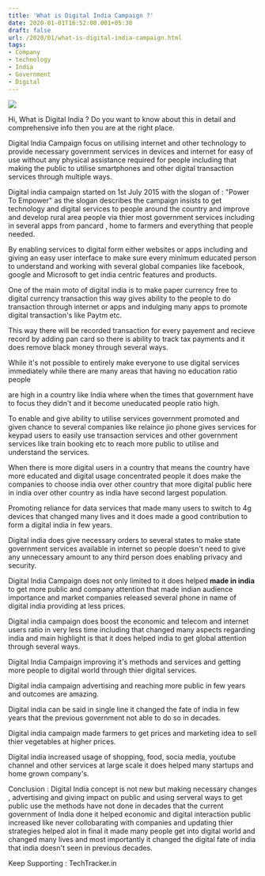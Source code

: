 ```yaml
---
title: 'What is Digital India Campaign ?'
date: 2020-01-01T16:52:00.001+05:30
draft: false
url: /2020/01/what-is-digital-india-campaign.html
tags: 
- Company
- technology
- India
- Government
- Digital
---
```


 [![](https://lh3.googleusercontent.com/-czsJSXC6bq8/Xg8R_Ctj4qI/AAAAAAAAAcs/yZOj9bU5RAgVM9hEoMmuxcigd_pJ6SCaACLcBGAsYHQ/s1600/1578045928166586-0.png)](https://lh3.googleusercontent.com/-czsJSXC6bq8/Xg8R_Ctj4qI/AAAAAAAAAcs/yZOj9bU5RAgVM9hEoMmuxcigd_pJ6SCaACLcBGAsYHQ/s1600/1578045928166586-0.png) 

  

Hi, What is Digital India ? Do you want to know about this in detail and comprehensive info then you are at the right place.

  

Digital India Campaign focus on utilising internet and other technology to provide necessary government services in devices and internet for easy of use without any physical assistance required for people including that making the public to utilise smartphones and other digital transaction services through multiple ways.

  

Digital india campaign started on 1st July 2015 with the slogan of : "Power To Empower" as the slogan describes the campaign insists to get technology and digital services to people around the country and improve and develop rural area people via thier most government services including in several apps from pancard , home to farmers and everything that people needed.

  

By enabling services to digital form either websites or apps including and giving an easy user interface to make sure every minimum educated person to understand and working with several global companies like facebook, google and Microsoft to get india centric features and products.

  

One of the main moto of digital india is to make paper currency free to digital currency transaction this way gives ability to the people to do transaction through internet or apps and indulging many apps to promote digital transaction's like Paytm etc.

  

This way there will be recorded transaction for every payement and recieve record by adding pan card so there is ability to track tax payments and it does remove black money through several ways.

  

While it's not possible to entirely make everyone to use digital services immediately while there are many areas that having no education ratio people 

are high in a country like India where when the times that government have to focus they didn't and it become uneducated people ratio high.

  

To enable and give ability to utilise services government promoted and given chance to several companies like relaince jio phone gives services for keypad users to easily use transaction services and other government services like train booking etc to reach more public to utilise and understand the services.

  

When there is more digital users in a country that means the country have more educated and digital usage concentrated people it does make the companies to choose india over other country that more digital public here in india over other country as india have second largest population.

  

Promoting reliance for data services that made many users to switch to 4g devices that changed many lives and it does made a good contribution to form a digital india in few years.

  

Digital india does give necessary orders to several states to make state government services available in internet so people doesn't need to give any unnecessary amount to any third person does enabling privacy and security.

  

Digital India Campaign does not only limited to it does helped **made in india** to get more public and company attention that made indian audience importance and market companies released several phone in name of digital india providing at less prices.

  

Digital india campaign does boost the economic and telecom and internet users ratio in very less time including that changed many aspects regarding india and main highlight is that it does helped india to get global attention through several ways.

  

Digital India Campaign improving it's methods and services and getting more people to digital world through thier digital services.

  

Digital india campaign advertising and reaching more public in few years and outcomes are amazing.

  

Digital india can be said in single line it changed the fate of india in few years that the previous government not able to do so in decades.

  

Digital india campaign made farmers to get prices and marketing idea to sell thier vegetables at higher prices.

  

Digital india increased usage of shopping, food, socia media, youtube channel and other services at large scale it does helped many startups and home grown company's.

  

Conclusion : Digital India concept is not new but making necessary changes , advertising and giving impact on public and using serveral ways to get public use the methods have not done in decades that the current government of India done it helped economic and digital interaction public increased like never collobarating with companies and updating thier strategies helped alot in final it made many people get into digital world and changed many lives and most importantly it changed the digital fate of india that india doesn't seen in previous decades.

  

Keep Supporting : TechTracker.in